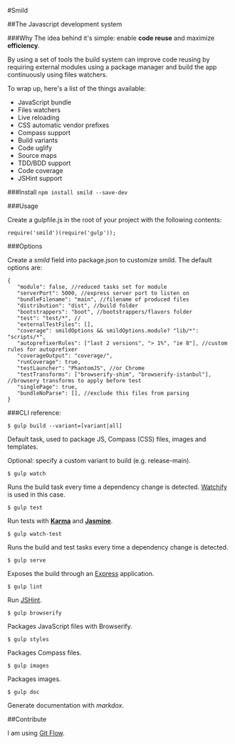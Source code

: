#Smild

##The Javascript development system

###Why
The idea behind it's simple: enable **code reuse** and maximize **efficiency**.

By using a set of tools the build system can improve code reusing by requiring external modules using a package manager and build the app continuously using files watchers.

To wrap up, here's a list of the things available:

* JavaScript bundle
* Files watchers
* Live reloading
* CSS automatic vendor prefixes
* Compass support
* Build variants
* Code uglify
* Source maps
* TDD/BDD support
* Code coverage
* JSHint support

###Install
`npm install smild --save-dev`

###Usage

Create a gulpfile.js in the root of your project with the following contents:

`require('smild')(require('gulp'));`

###Options

Create a _smild_ field into package.json to customize smild. The default options are:

    {
  	   "module": false, //reduced tasks set for module
       "serverPort": 5000, //express server port to listen on
       "bundleFilename": "main", //filename of produced files
       "distribution": "dist", //build folder
       "bootstrappers": "boot", //bootstrappers/flavors folder
       "test": "test/*", //
       "externalTestFiles": [],
       "coverage": smildOptions && smildOptions.module? "lib/*": "scripts/*",
       "autoprefixerRules": ["last 2 versions", "> 1%", "ie 8"], //custom rules for autoprefixer
       "coverageOutput": "coverage/",
       "runCoverage": true,
       "testLauncher": "PhantomJS", //or Chrome
       "testTransforms": ["browserify-shim", "browserify-istanbul"], //browsery transforms to apply before test
       "singlePage": true,
       "bundleNoParse": [], //exclude this files from parsing
    }

###CLI reference:

`$ gulp build --variant=[variant|all]`

Default task, used to package JS, Compass (CSS) files, images and templates.

Optional: specify a custom variant to build (e.g. release-main).

`$ gulp watch`

Runs the build task every time a dependency change is detected. [Watchify](https://github.com/substack/watchify) is used in this case.

`$ gulp test`

Run tests with **[Karma](https://github.com/karma-runner/karma)** and **[Jasmine](http://jasmine.github.io/2.0/introduction.html)**.

`$ gulp watch-test`

Runs the build and test tasks every time a dependency change is detected.

`$ gulp serve`

Exposes the build through an [Express](http://expressjs.com/) application.

`$ gulp lint`

Run [JSHint](http://www.jshint.com/).

`$ gulp browserify`

Packages JavaScript files with Browserify.

`$ gulp styles`

Packages Compass files.

`$ gulp images`

Packages images.

`$ gulp doc`

Generate documentation with *markdox*.

##Contribute

I am using [Git Flow](https://github.com/nvie/gitflow).